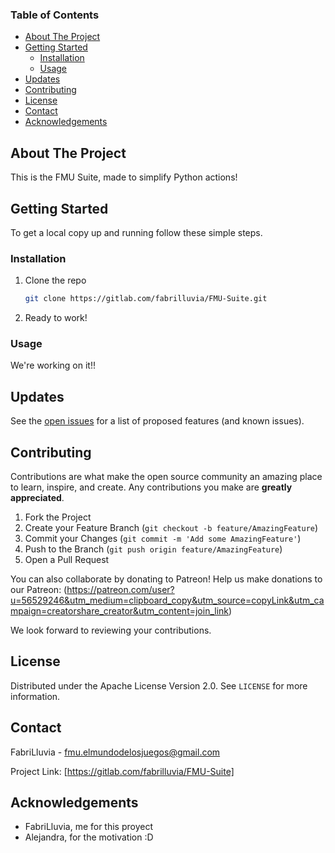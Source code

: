 ### Table of Contents
- [About The Project](#about-the-project)
- [Getting Started](#getting-started)
  - [Installation](#installation)
  - [Usage](#usage)
- [Updates](#updates)
- [Contributing](#contributing)
- [License](#license)
- [Contact](#contact)
- [Acknowledgements](#acknowledgements)


<!-- ABOUT THE PROJECT -->
## About The Project

This is the FMU Suite, made to simplify Python actions!

<!-- GETTING STARTED -->
## Getting Started

To get a local copy up and running follow these simple steps.

### Installation

1. Clone the repo
   ```sh
   git clone https://gitlab.com/fabrilluvia/FMU-Suite.git

   ```
2. Ready to work!


<!-- USAGE EXAMPLES -->
### Usage
We're working on it!!


<!-- Updates -->
## Updates

See the [open issues](https://gitlab.com/fabrilluvia/FMU-Suite/-/issues) for a list of proposed features (and known issues).



<!-- CONTRIBUTING -->
## Contributing

Contributions are what make the open source community an amazing place to learn, inspire, and create. Any contributions you make are **greatly appreciated**.

1. Fork the Project
2. Create your Feature Branch (`git checkout -b feature/AmazingFeature`)
3. Commit your Changes (`git commit -m 'Add some AmazingFeature'`)
4. Push to the Branch (`git push origin feature/AmazingFeature`)
5. Open a Pull Request

You can also collaborate by donating to Patreon! 
Help us make donations to our Patreon: (https://patreon.com/user?u=56529246&utm_medium=clipboard_copy&utm_source=copyLink&utm_campaign=creatorshare_creator&utm_content=join_link)



We look forward to reviewing your contributions.




<!-- LICENSE -->
## License

Distributed under the Apache License Version 2.0. See `LICENSE` for more information.



<!-- CONTACT -->
## Contact

FabriLluvia - fmu.elmundodelosjuegos@gmail.com

Project Link: [https://gitlab.com/fabrilluvia/FMU-Suite]



<!-- ACKNOWLEDGEMENTS -->
## Acknowledgements

* FabriLluvia, me for this proyect
* Alejandra, for the motivation :D





<!-- MARKDOWN LINKS & IMAGES -->
<!-- https://www.markdownguide.org/basic-syntax/#reference-style-links -->
[contributors-shield]: https://img.shields.io/github/contributors/github_username/repo.svg?style=for-the-badge
[contributors-url]: https://github.com/github_username/repo/graphs/contributors
[forks-shield]: https://img.shields.io/github/forks/github_username/repo.svg?style=for-the-badge
[forks-url]: https://github.com/github_username/repo/network/members
[stars-shield]: https://img.shields.io/github/stars/github_username/repo.svg?style=for-the-badge
[stars-url]: https://github.com/FabriLluvia/repo/stargazers
[issues-shield]: https://img.shields.io/github/issues/github_username/repo.svg?style=for-the-badge
[issues-url]: https://github.com/github_username/repo/issues
[license-shield]: https://img.shields.io/github/license/github_username/repo.svg?style=for-the-badge
[license-url]: https://github.com/github_username/repo/blob/master/LICENSE.txt
[linkedin-shield]: https://img.shields.io/badge/-LinkedIn-black.svg?style=for-the-badge&logo=linkedin&colorB=555
[linkedin-url]: https://co.linkedin.com/in/fabrizzio-mendoza-670099263?trk=public_profile_samename-profile
